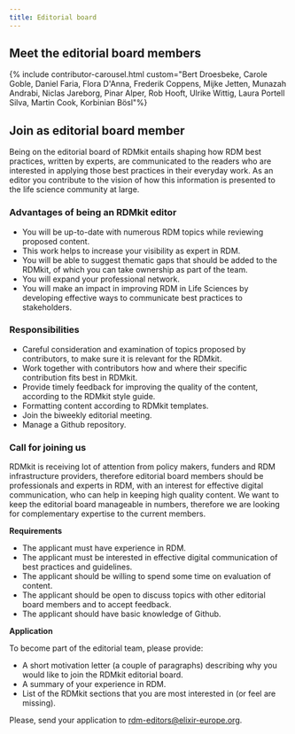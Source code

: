 ```yaml
---
title: Editorial board
---
```


## Meet the editorial board members

{% include contributor-carousel.html custom="Bert Droesbeke, Carole Goble, Daniel Faria, Flora D'Anna, Frederik Coppens, Mijke Jetten, Munazah Andrabi, Niclas Jareborg, Pinar Alper, Rob Hooft, Ulrike Wittig, Laura Portell Silva, Martin Cook, Korbinian Bösl"%}

## Join as editorial board member

Being on the editorial board of RDMkit entails shaping how RDM best practices, written by experts, are communicated to the readers who are interested in applying those best practices in their everyday work. As an editor you contribute to the vision of how this information is presented to the life science community at large.

### Advantages of being an RDMkit editor

* You will be up-to-date with numerous RDM topics while reviewing proposed content.
* This work helps to increase your visibility as expert in RDM.
* You will be able to suggest thematic gaps that should be added to the RDMkit, of which you can take ownership as part of the team.
* You will expand your professional network.
* You will make an impact in improving RDM in Life Sciences by developing effective ways to communicate best practices to stakeholders.

### Responsibilities

* Careful consideration and examination of topics proposed by contributors, to make sure it is relevant for the RDMkit.
* Work together with contributors how and where their specific contribution fits best in RDMkit.
* Provide timely feedback for improving the quality of the content, according to the RDMkit style guide.
* Formatting content according to RDMkit templates.
* Join the biweekly editorial meeting.
* Manage a Github repository.

### Call for joining us

RDMkit is receiving lot of attention from policy makers, funders and RDM infrastructure providers, therefore editorial board members should be professionals and experts in RDM, with an interest for effective digital communication, who can help in keeping high quality content.
We want to keep the editorial board manageable in numbers, therefore we are looking for complementary expertise to the current members.

**Requirements**

* The applicant must have experience in RDM.
* The applicant must be interested in effective digital communication of best practices and guidelines.
* The applicant should be willing to spend some time on evaluation of content.
* The applicant should be open to discuss topics with other editorial board members and to accept feedback.
* The applicant should have basic knowledge of Github.

**Application**

To become part of the editorial team, please provide:

* A short motivation letter (a couple of paragraphs) describing why you would like to join the RDMkit editorial board.
* A summary of your experience in RDM.
* List of the RDMkit sections that you are most interested in (or feel are missing).

Please, send your application to rdm-editors@elixir-europe.org.
